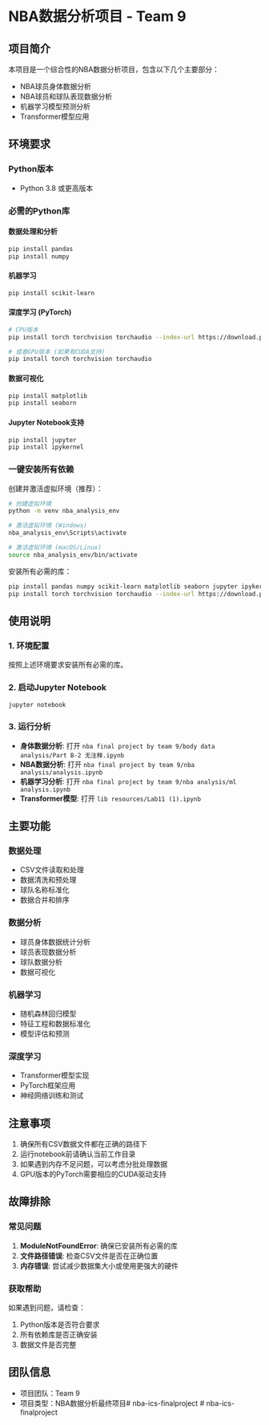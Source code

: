 # NBA数据分析项目 - Team 9

## 项目简介

本项目是一个综合性的NBA数据分析项目，包含以下几个主要部分：
- NBA球员身体数据分析
- NBA球员和球队表现数据分析  
- 机器学习模型预测分析
- Transformer模型应用

## 环境要求

### Python版本
- Python 3.8 或更高版本

### 必需的Python库

#### 数据处理和分析
```bash
pip install pandas
pip install numpy
```

#### 机器学习
```bash
pip install scikit-learn
```

#### 深度学习 (PyTorch)
```bash
# CPU版本
pip install torch torchvision torchaudio --index-url https://download.pytorch.org/whl/cpu

# 或者GPU版本 (如果有CUDA支持)
pip install torch torchvision torchaudio
```

#### 数据可视化
```bash
pip install matplotlib
pip install seaborn
```

#### Jupyter Notebook支持
```bash
pip install jupyter
pip install ipykernel
```

### 一键安装所有依赖

创建并激活虚拟环境（推荐）：
```bash
# 创建虚拟环境
python -m venv nba_analysis_env

# 激活虚拟环境 (Windows)
nba_analysis_env\Scripts\activate

# 激活虚拟环境 (macOS/Linux)
source nba_analysis_env/bin/activate
```

安装所有必需的库：
```bash
pip install pandas numpy scikit-learn matplotlib seaborn jupyter ipykernel
pip install torch torchvision torchaudio --index-url https://download.pytorch.org/whl/cpu
```
## 使用说明

### 1. 环境配置
按照上述环境要求安装所有必需的库。

### 2. 启动Jupyter Notebook
```bash
jupyter notebook
```

### 3. 运行分析
- **身体数据分析**: 打开 `nba final project by team 9/body data analysis/Part B-2 无注释.ipynb`
- **NBA数据分析**: 打开 `nba final project by team 9/nba analysis/analysis.ipynb`
- **机器学习分析**: 打开 `nba final project by team 9/nba analysis/ml analysis.ipynb`
- **Transformer模型**: 打开 `lib resources/Lab11 (1).ipynb`

## 主要功能

### 数据处理
- CSV文件读取和处理
- 数据清洗和预处理
- 球队名称标准化
- 数据合并和排序

### 数据分析
- 球员身体数据统计分析
- 球员表现数据分析
- 球队数据分析
- 数据可视化

### 机器学习
- 随机森林回归模型
- 特征工程和数据标准化
- 模型评估和预测

### 深度学习
- Transformer模型实现
- PyTorch框架应用
- 神经网络训练和测试

## 注意事项

1. 确保所有CSV数据文件都在正确的路径下
2. 运行notebook前请确认当前工作目录
3. 如果遇到内存不足问题，可以考虑分批处理数据
4. GPU版本的PyTorch需要相应的CUDA驱动支持

## 故障排除

### 常见问题
1. **ModuleNotFoundError**: 确保已安装所有必需的库
2. **文件路径错误**: 检查CSV文件是否在正确位置
3. **内存错误**: 尝试减少数据集大小或使用更强大的硬件

### 获取帮助
如果遇到问题，请检查：
1. Python版本是否符合要求
2. 所有依赖库是否正确安装
3. 数据文件是否完整

## 团队信息
- 项目团队：Team 9
- 项目类型：NBA数据分析最终项目#   n b a - i c s - f i n a l p r o j e c t 
 
 #   n b a - i c s - f i n a l p r o j e c t 
 
 
